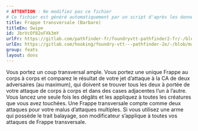 ```yaml
---
# ATTENTION : Ne modifiez pas ce fichier
# Ce fichier est généré automatiquement par un script d'après les données du module Foundry VTT officiel et de sa traduction
title: Frappe transversale (Barbare)
titleEn: Swipe
id: JbrVcOf82oFXk3mY
urlFr: https://gitlab.com/pathfinder-fr/foundryvtt-pathfinder2-fr/-/blob/master/data/feats/JbrVcOf82oFXk3mY.htm
urlEn: https://gitlab.com/hooking/foundry-vtt---pathfinder-2e/-/blob/master/packs/data/feats.db/swipe.json
group: feats
layout: dons
---
```

Vous portez un coup transversal ample. Vous portez une unique Frappe au corps à corps et comparez le résultat de votre jet d’attaque à la CA de deux adversaires (au maximum), qui doivent se trouver tous les deux à portée de votre attaque de corps à corps et dans des cases adjacentes l’un à l’autre. Vous lancez une seule fois les dégâts et les appliquez à toutes les créatures que vous avez touchées. Une Frappe transversale compte comme deux attaques pour votre malus d’attaques multiples. Si vous utilisez une arme qui possède le trait balayage, son modificateur s’applique à toutes vos attaques de Frappe transversale.


